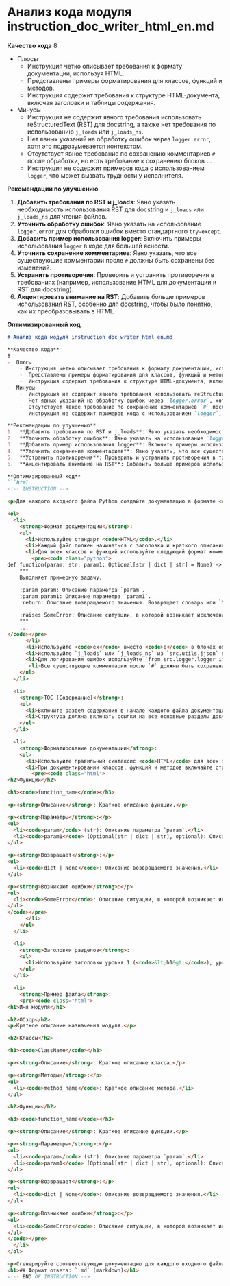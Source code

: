 # Анализ кода модуля instruction_doc_writer_html_en.md

**Качество кода**
8
-  Плюсы
    - Инструкция четко описывает требования к формату документации, используя HTML.
    -  Представлены примеры форматирования для классов, функций и методов.
    -  Инструкция содержит требования к структуре HTML-документа, включая заголовки и таблицы содержания.
-  Минусы
    -  Инструкция не содержит явного требования использовать reStructuredText (RST) для docstring, а также нет требования по использованию `j_loads` или `j_loads_ns`.
    -  Нет явных указаний на обработку ошибок через `logger.error`, хотя это подразумевается контекстом.
    -  Отсутствует явное требование по сохранению комментариев `#` после обработки, но есть требование к сохранению блоков `...`
    -  Инструкция не содержит примеров кода с использованием `logger`, что может вызвать трудности у исполнителя.

**Рекомендации по улучшению**
1.  **Добавить требования по RST и j_loads**: Явно указать необходимость использования RST для docstring и `j_loads` или `j_loads_ns` для чтения файлов.
2.  **Уточнить обработку ошибок**: Явно указать на использование `logger.error` для обработки ошибок вместо стандартного `try-except`.
3.  **Добавить пример использования logger**: Включить примеры использования `logger` в коде для большей ясности.
4.  **Уточнить сохранение комментариев**: Явно указать, что все существующие комментарии после `#` должны быть сохранены без изменений.
5.  **Устранить противоречия**: Проверить и устранить противоречия в требованиях (например, использование HTML для документации и RST для docstring).
6.  **Акцентировать внимание на RST**: Добавить больше примеров использования RST, особенно для docstring, чтобы было понятно, как их преобразовывать в HTML.

**Оптимизированный код**

```markdown
# Анализ кода модуля instruction_doc_writer_html_en.md

**Качество кода**
8
-  Плюсы
    - Инструкция четко описывает требования к формату документации, используя HTML.
    -  Представлены примеры форматирования для классов, функций и методов.
    -  Инструкция содержит требования к структуре HTML-документа, включая заголовки и таблицы содержания.
-  Минусы
    -  Инструкция не содержит явного требования использовать reStructuredText (RST) для docstring, а также нет требования по использованию `j_loads` или `j_loads_ns`.
    -  Нет явных указаний на обработку ошибок через `logger.error`, хотя это подразумевается контекстом.
    -  Отсутствует явное требование по сохранению комментариев `#` после обработки, но есть требование к сохранению блоков `...`
    -  Инструкция не содержит примеров кода с использованием `logger`, что может вызвать трудности у исполнителя.

**Рекомендации по улучшению**
1.  **Добавить требования по RST и j_loads**: Явно указать необходимость использования RST для docstring и `j_loads` или `j_loads_ns` для чтения файлов.
2.  **Уточнить обработку ошибок**: Явно указать на использование `logger.error` для обработки ошибок вместо стандартного `try-except`.
3.  **Добавить пример использования logger**: Включить примеры использования `logger` в коде для большей ясности.
4.  **Уточнить сохранение комментариев**: Явно указать, что все существующие комментарии после `#` должны быть сохранены без изменений.
5.  **Устранить противоречия**: Проверить и устранить противоречия в требованиях (например, использование HTML для документации и RST для docstring).
6.  **Акцентировать внимание на RST**: Добавить больше примеров использования RST, особенно для docstring, чтобы было понятно, как их преобразовывать в HTML.

**Оптимизированный код**
```html
<!-- INSTRUCTION -->

<p>Для каждого входного файла Python создайте документацию в формате <code>HTML</code> для последующего использования. Документация должна соответствовать следующим требованиям:</p>

<ol>
  <li>
    <strong>Формат документации</strong>:
    <ul>
      <li>Используйте стандарт <code>HTML</code>.</li>
      <li>Каждый файл должен начинаться с заголовка и краткого описания его содержимого.</li>
      <li>Для всех классов и функций используйте следующий формат комментариев в стиле reStructuredText (RST):
        <pre><code class="python">
def function(param: str, param1: Optional[str | dict | str] = None) -> dict | None:
    """
    Выполняет примерную задачу.

    :param param: Описание параметра `param`.
    :param param1: Описание параметра `param1`.
    :return: Описание возвращаемого значения. Возвращает словарь или `None`.

    :raises SomeError: Описание ситуации, в которой возникает исключение `SomeError`.
    """
    ...
</code></pre>
      </li>
      <li>Используйте <code>ex</code> вместо <code>e</code> в блоках обработки исключений.</li>
      <li>Используйте `j_loads` или `j_loads_ns` из `src.utils.jjson` вместо стандартного `json.load` для чтения файлов.</li>
      <li>Для логирования ошибок используйте `from src.logger.logger import logger` и `logger.error`.</li>
       <li>Все существующие комментарии после `#` должны быть сохранены без изменений.</li>
    </ul>
  </li>

  <li>
    <strong>TOC (Содержание)</strong>:
    <ul>
      <li>Включите раздел содержания в начале каждого файла документации.</li>
      <li>Структура должна включать ссылки на все основные разделы документации модуля.</li>
    </ul>
  </li>

  <li>
    <strong>Форматирование документации</strong>:
    <ul>
      <li>Используйте правильный синтаксис <code>HTML</code> для всех заголовков, списков и ссылок.</li>
      <li>При документировании классов, функций и методов включайте структурированные разделы с описаниями, деталями параметров, возвращаемыми значениями и возникающими исключениями. Пример:
        <pre><code class="html">
<h2>Функции</h2>

<h3><code>function_name</code></h3>

<p><strong>Описание</strong>: Краткое описание функции.</p>

<p><strong>Параметры</strong>:</p>
<ul>
  <li><code>param</code> (str): Описание параметра `param`.</li>
  <li><code>param1</code> (Optional[str | dict | str], optional): Описание параметра `param1`. По умолчанию `None`.</li>
</ul>

<p><strong>Возвращает</strong>:</p>
<ul>
  <li><code>dict | None</code>: Описание возвращаемого значения.</li>
</ul>

<p><strong>Возникают ошибки</strong>:</p>
<ul>
  <li><code>SomeError</code>: Описание ситуации, в которой возникает исключение `SomeError`.</li>
</ul>
</code></pre>
      </li>
    </ul>
  </li>

  <li>
    <strong>Заголовки разделов</strong>:
    <ul>
      <li>Используйте заголовки уровня 1 (<code>&lt;h1&gt;</code>), уровня 2 (<code>&lt;h2&gt;</code>), уровня 3 (<code>&lt;h3&gt;</code>) и уровня 4 (<code>&lt;h4&gt;</code>) последовательно во всем файле.</li>
    </ul>
  </li>

  <li>
    <strong>Пример файла</strong>:
    <pre><code class="html">
<h1>Имя модуля</h1>

<h2>Обзор</h2>
<p>Краткое описание назначения модуля.</p>

<h2>Классы</h2>

<h3><code>ClassName</code></h3>

<p><strong>Описание</strong>: Краткое описание класса.</p>

<p><strong>Методы</strong>:</p>
<ul>
  <li><code>method_name</code>: Краткое описание метода.</li>
</ul>

<h2>Функции</h2>

<h3><code>function_name</code></h3>

<p><strong>Описание</strong>: Краткое описание функции.</p>

<p><strong>Параметры</strong>:</p>
<ul>
  <li><code>param</code> (str): Описание параметра `param`.</li>
  <li><code>param1</code> (Optional[str | dict | str], optional): Описание параметра `param1`. По умолчанию `None`.</li>
</ul>

<p><strong>Возвращает</strong>:</p>
<ul>
  <li><code>dict | None</code>: Описание возвращаемого значения.</li>
</ul>

<p><strong>Возникают ошибки</strong>:</p>
<ul>
  <li><code>SomeError</code>: Описание ситуации, в которой возникает исключение `SomeError`.</li>
</ul>
</code></pre>
  </li>
</ol>

<p>Сгенерируйте соответствующую документацию для каждого входного файла Python в формате <code>HTML</code>.</p>
<h1>## Формат ответа: `.md` (markdown)</h1>
<!-- END OF INSTRUCTION -->
```
```